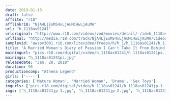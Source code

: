 ```yaml
---
date: 2019-01-13
draft: false
affsite: "r18"
afflinkr18: "NjA4LjEuMS4xLjAuMC4wLjAuMA"
url: "h_1118as01241"
urloriginal: "http://www.r18.com/videos/vod/movies/detail/-/id=h_1118as01241"
urlfinal: "http://media.r18.com/track/NjA4LjEuMS4xLjAuMC4wLjAuMA/videos/vod/movies/detail/-/id=h_1118as01241"
samplevid: "awspv3001.r18.com/litevideo/freepv/h/h_1/h_1118as01241/h_1118as01241_dmb_s.mp4"
title: "A Married Woman's Diary of Passion I Can't Take It From Behind Anymore! M, Mother..."
mainimgurl: "pics.r18.com/digital/video/h_1118as01241/h_1118as01241ps.jpg"
mainimgs: "h_1118as01241ps.jpg"
releasedate: "Jan. 20, 2018"
duration: 98
productioncomp: "Athena Legend"
girls: ['----']
categories: ['Mature Woman', 'Married Woman', 'Drama', 'Sex Toys']
imgurls: ['pics.r18.com/digital/video/h_1118as01241/h_1118as01241jp-1.jpg', 'pics.r18.com/digital/video/h_1118as01241/h_1118as01241jp-2.jpg', 'pics.r18.com/digital/video/h_1118as01241/h_1118as01241jp-3.jpg', 'pics.r18.com/digital/video/h_1118as01241/h_1118as01241jp-4.jpg', 'pics.r18.com/digital/video/h_1118as01241/h_1118as01241jp-5.jpg', 'pics.r18.com/digital/video/h_1118as01241/h_1118as01241jp-6.jpg', 'pics.r18.com/digital/video/h_1118as01241/h_1118as01241jp-7.jpg', 'pics.r18.com/digital/video/h_1118as01241/h_1118as01241jp-8.jpg', 'pics.r18.com/digital/video/h_1118as01241/h_1118as01241jp-9.jpg', 'pics.r18.com/digital/video/h_1118as01241/h_1118as01241jp-10.jpg', 'pics.r18.com/digital/video/h_1118as01241/h_1118as01241jp-11.jpg', 'pics.r18.com/digital/video/h_1118as01241/h_1118as01241jp-12.jpg', 'pics.r18.com/digital/video/h_1118as01241/h_1118as01241jp-13.jpg', 'pics.r18.com/digital/video/h_1118as01241/h_1118as01241jp-14.jpg', 'pics.r18.com/digital/video/h_1118as01241/h_1118as01241jp-15.jpg', 'pics.r18.com/digital/video/h_1118as01241/h_1118as01241jp-16.jpg', 'pics.r18.com/digital/video/h_1118as01241/h_1118as01241jp-17.jpg', 'pics.r18.com/digital/video/h_1118as01241/h_1118as01241jp-18.jpg', 'pics.r18.com/digital/video/h_1118as01241/h_1118as01241jp-19.jpg', 'pics.r18.com/digital/video/h_1118as01241/h_1118as01241jp-20.jpg']
imgs: ['h_1118as01241jp-1.jpg', 'h_1118as01241jp-2.jpg', 'h_1118as01241jp-3.jpg', 'h_1118as01241jp-4.jpg', 'h_1118as01241jp-5.jpg', 'h_1118as01241jp-6.jpg', 'h_1118as01241jp-7.jpg', 'h_1118as01241jp-8.jpg', 'h_1118as01241jp-9.jpg', 'h_1118as01241jp-10.jpg', 'h_1118as01241jp-11.jpg', 'h_1118as01241jp-12.jpg', 'h_1118as01241jp-13.jpg', 'h_1118as01241jp-14.jpg', 'h_1118as01241jp-15.jpg', 'h_1118as01241jp-16.jpg', 'h_1118as01241jp-17.jpg', 'h_1118as01241jp-18.jpg', 'h_1118as01241jp-19.jpg', 'h_1118as01241jp-20.jpg']
---
```

